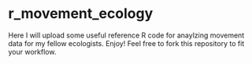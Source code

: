 # r_movement_ecology
Here I will upload some useful reference R code for anaylzing movement data for my fellow ecologists. Enjoy! Feel free to fork this repository to fit your workflow.
